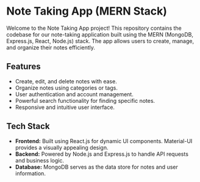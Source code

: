 # Note Taking App (MERN Stack)

Welcome to the Note Taking App project! This repository contains the codebase for our note-taking application built using the MERN (MongoDB, Express.js, React, Node.js) stack. The app allows users to create, manage, and organize their notes efficiently.

## Features

- Create, edit, and delete notes with ease.
- Organize notes using categories or tags.
- User authentication and account management.
- Powerful search functionality for finding specific notes.
- Responsive and intuitive user interface.

## Tech Stack

- **Frontend:** Built using React.js for dynamic UI components. Material-UI provides a visually appealing design.
- **Backend:** Powered by Node.js and Express.js to handle API requests and business logic.
- **Database:** MongoDB serves as the data store for notes and user information.


